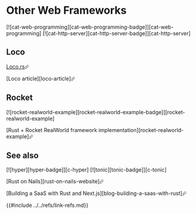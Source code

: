 # Other Web Frameworks

[![cat-web-programming][cat-web-programming-badge]][cat-web-programming]  [![cat-http-server][cat-http-server-badge]][cat-http-server]

## Loco

[Loco.rs]( https://loco.rs/ )⮳

[Loco article][loco-article]⮳

## Rocket

[![rocket-realworld-example][rocket-realworld-example-badge]][rocket-realworld-example]

[Rust + Rocket RealWorld framework implementation][rocket-realworld-example]⮳

## See also

[![hyper][hyper-badge]][c-hyper]  [![tonic][tonic-badge]][c-tonic]

[Rust on Nails][rust-on-nails-website]⮳

[Building a SaaS with Rust and Next.js][blog-building-a-saas-with-rust]⮳

{{#include ../../refs/link-refs.md}}
